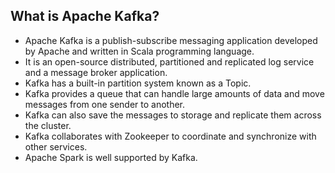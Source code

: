 ## What is Apache Kafka?
- Apache Kafka is a publish-subscribe messaging application developed by Apache and written in Scala programming language. 
- It is an open-source distributed, partitioned and replicated log service and a message broker application.
- Kafka has a built-in partition system known as a Topic.
- Kafka provides a queue that can handle large amounts of data and move messages from one sender to another.
- Kafka can also save the messages to storage and replicate them across the cluster.
- Kafka collaborates with Zookeeper to coordinate and synchronize with other services.
- Apache Spark is well supported by Kafka.

